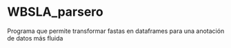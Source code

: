 # WBSLA_parsero
Programa que permite transformar fastas en dataframes para una anotación de datos más fluida
